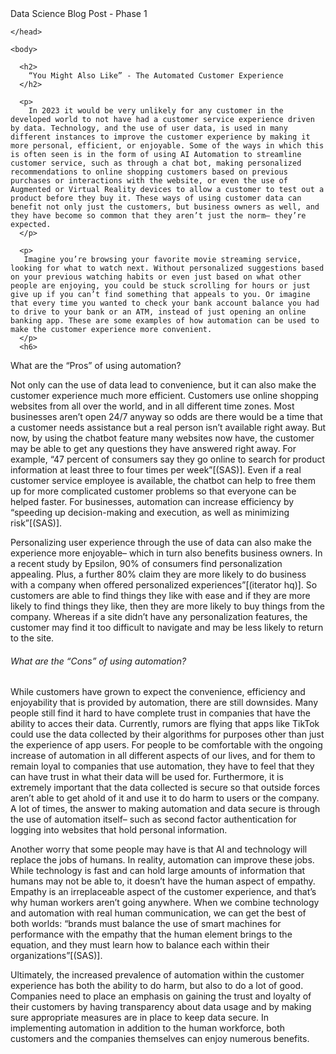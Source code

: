 <!DOCTYPE html>
<html>
    <head>
       Data Science Blog Post - Phase 1

    </head>

    <body>
      
      <h2>
        “You Might Also Like” - The Automated Customer Experience
      </h2>
      
      <p>
        In 2023 it would be very unlikely for any customer in the developed world to not have had a customer service experience driven by data. Technology, and the use of user data, is used in many different instances to improve the customer experience by making it more personal, efficient, or enjoyable. Some of the ways in which this is often seen is in the form of using AI Automation to streamline customer service, such as through a chat bot, making personalized recommendations to online shopping customers based on previous purchases or interactions with the website, or even the use of Augmented or Virtual Reality devices to allow a customer to test out a product before they buy it. These ways of using customer data can benefit not only just the customers, but business owners as well, and they have become so common that they aren’t just the norm– they’re expected.
      </p>
      
      <p>
       Imagine you’re browsing your favorite movie streaming service, looking for what to watch next. Without personalized suggestions based on your previous watching habits or even just based on what other people are enjoying, you could be stuck scrolling for hours or just give up if you can’t find something that appeals to you. Or imagine that every time you wanted to check your bank account balance you had to drive to your bank or an ATM, instead of just opening an online banking app. These are some examples of how automation can be used to make the customer experience more convenient. 
      </p>
      <h6> 
What are the “Pros” of using automation?
      </h6>
      <p>
        Not only can the use of data lead to convenience, but it can also make the customer experience much more efficient. Customers use online shopping websites from all over the world, and in all different time zones. Most businesses aren’t open 24/7 anyway so odds are there would be a time that a customer needs assistance but a real person isn’t available right away. But now, by using the chatbot feature many websites now have, the customer may be able to get any questions they have answered right away. For example, “47 percent of consumers say they go online to search for product information at least three to four times per week”[(SAS)]. Even if a real customer service employee is available, the chatbot can help to free them up for more complicated customer problems so that everyone can be helped faster. For businesses, automation  can increase efficiency by “speeding up decision-making and execution, as well as minimizing risk”[(SAS)].
      </p>
      <p>
        Personalizing user experience through the use of data can also make the experience more enjoyable– which in turn also benefits business owners. In a recent study by Epsilon, 90% of consumers find personalization appealing. Plus, a further 80% claim they are more likely to do business with a company when offered personalized experiences”[(iterator hq)]. So customers are able to find things they like with ease and if they are more likely to find things they like, then they are more likely to buy things from the company. Whereas if a site didn’t have any personalization features, the customer may find it too difficult to navigate and may be less likely to return to the site.
      </p>
      <h6>
        What are the “Cons” of using automation?
      </h6>
      <p>
        While customers have grown to expect the convenience, efficiency and enjoyability that is provided by automation, there are still downsides. Many people still find it hard to have complete trust in companies that have the ability to acces their data. Currently, rumors are flying that apps like TikTok could use the data collected by their algorithms for purposes other than just the experience of app users. For people to be comfortable with the ongoing increase of automation in all different aspects of our lives, and for them to remain loyal to companies that use automation, they have to feel that they can have trust in what their data will be used for. Furthermore, it is extremely important that the data collected is secure so that outside forces aren’t able to get ahold of it and use it to do harm to users or the company. A lot of times, the answer to making automation and data secure is through the use of automation itself– such as second factor authentication for logging into websites that hold personal information.
      </p>
      <p>
        Another worry that some people may have is that AI and technology will replace the jobs of humans. In reality, automation can improve these jobs. While technology is fast and can hold large amounts of information that humans may not be able to, it doesn’t have the human aspect of empathy. Empathy is an irreplaceable aspect of the customer experience, and that’s why human workers aren’t going anywhere. When we combine technology and automation with real human communication, we can get the best of both worlds: “brands must balance the use of smart machines for performance with the empathy that the human element brings to the equation, and they must learn how to balance each within their organizations”[(SAS)].
      </p>
      <p>
        Ultimately, the increased prevalence of automation within the customer experience has both the ability to do harm, but also to do a lot of good. Companies need to place an emphasis on gaining the trust and loyalty of their customers by having transparency about data usage and by making sure appropriate measures are in place to keep data secure. In implementing automation in addition to the human workforce, both customers and the companies themselves can enjoy numerous benefits.
      </p>
 
  
  </body>
  
  
  
  
  

</html>


